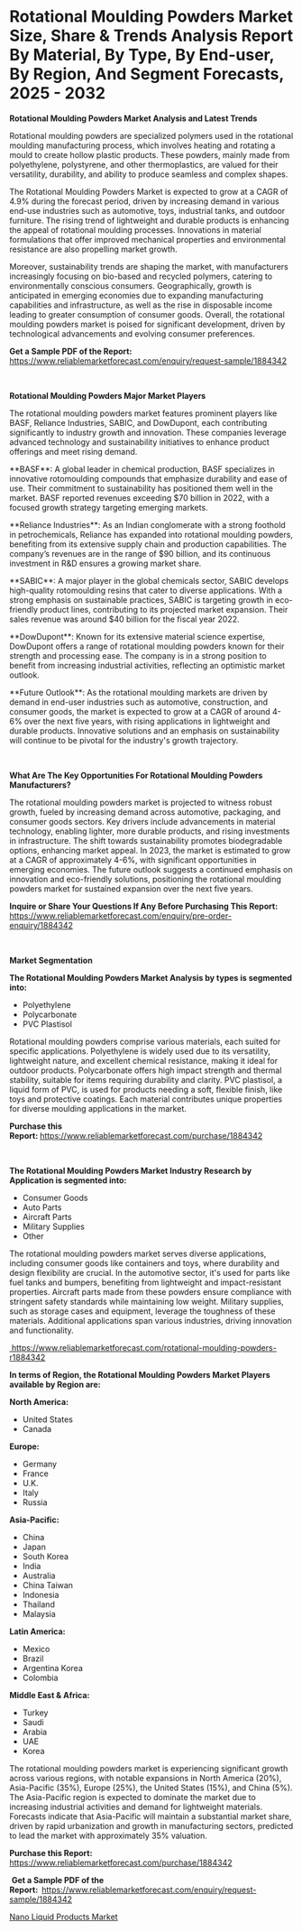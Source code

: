 <p><h1>Rotational Moulding Powders Market Size, Share & Trends Analysis Report By Material, By Type, By End-user, By Region, And Segment Forecasts, 2025 - 2032</h1></p><p><strong>Rotational Moulding Powders Market Analysis and Latest Trends</strong></p>
<p><p>Rotational moulding powders are specialized polymers used in the rotational moulding manufacturing process, which involves heating and rotating a mould to create hollow plastic products. These powders, mainly made from polyethylene, polystyrene, and other thermoplastics, are valued for their versatility, durability, and ability to produce seamless and complex shapes. </p><p>The Rotational Moulding Powders Market is expected to grow at a CAGR of 4.9% during the forecast period, driven by increasing demand in various end-use industries such as automotive, toys, industrial tanks, and outdoor furniture. The rising trend of lightweight and durable products is enhancing the appeal of rotational moulding processes. Innovations in material formulations that offer improved mechanical properties and environmental resistance are also propelling market growth. </p><p>Moreover, sustainability trends are shaping the market, with manufacturers increasingly focusing on bio-based and recycled polymers, catering to environmentally conscious consumers. Geographically, growth is anticipated in emerging economies due to expanding manufacturing capabilities and infrastructure, as well as the rise in disposable income leading to greater consumption of consumer goods. Overall, the rotational moulding powders market is poised for significant development, driven by technological advancements and evolving consumer preferences.</p></p>
<p><strong>Get a Sample PDF of the Report:&nbsp;</strong> <a href="https://www.reliablemarketforecast.com/enquiry/request-sample/1884342?utm_campaign=2193&utm_medium=2&utm_source=Github&utm_content=ia&utm_term=04022025&utm_id=rotational-moulding-powders">https://www.reliablemarketforecast.com/enquiry/request-sample/1884342</a></p>
<p>&nbsp;</p>
<p><strong>Rotational Moulding Powders Major Market Players</strong></p>
<p><p>The rotational moulding powders market features prominent players like BASF, Reliance Industries, SABIC, and DowDupont, each contributing significantly to industry growth and innovation. These companies leverage advanced technology and sustainability initiatives to enhance product offerings and meet rising demand.</p><p>**BASF**: A global leader in chemical production, BASF specializes in innovative rotomoulding compounds that emphasize durability and ease of use. Their commitment to sustainability has positioned them well in the market. BASF reported revenues exceeding $70 billion in 2022, with a focused growth strategy targeting emerging markets.</p><p>**Reliance Industries**: As an Indian conglomerate with a strong foothold in petrochemicals, Reliance has expanded into rotational moulding powders, benefiting from its extensive supply chain and production capabilities. The company’s revenues are in the range of $90 billion, and its continuous investment in R&D ensures a growing market share.</p><p>**SABIC**: A major player in the global chemicals sector, SABIC develops high-quality rotomoulding resins that cater to diverse applications. With a strong emphasis on sustainable practices, SABIC is targeting growth in eco-friendly product lines, contributing to its projected market expansion. Their sales revenue was around $40 billion for the fiscal year 2022.</p><p>**DowDupont**: Known for its extensive material science expertise, DowDupont offers a range of rotational moulding powders known for their strength and processing ease. The company is in a strong position to benefit from increasing industrial activities, reflecting an optimistic market outlook.</p><p>**Future Outlook**: As the rotational moulding markets are driven by demand in end-user industries such as automotive, construction, and consumer goods, the market is expected to grow at a CAGR of around 4-6% over the next five years, with rising applications in lightweight and durable products. Innovative solutions and an emphasis on sustainability will continue to be pivotal for the industry's growth trajectory.</p></p>
<p>&nbsp;</p>
<p><strong>What Are The Key Opportunities For Rotational Moulding Powders Manufacturers?</strong></p>
<p><p>The rotational moulding powders market is projected to witness robust growth, fueled by increasing demand across automotive, packaging, and consumer goods sectors. Key drivers include advancements in material technology, enabling lighter, more durable products, and rising investments in infrastructure. The shift towards sustainability promotes biodegradable options, enhancing market appeal. In 2023, the market is estimated to grow at a CAGR of approximately 4-6%, with significant opportunities in emerging economies. The future outlook suggests a continued emphasis on innovation and eco-friendly solutions, positioning the rotational moulding powders market for sustained expansion over the next five years.</p></p>
<p><strong>Inquire or Share Your Questions If Any Before Purchasing This Report:</strong> <a href="https://www.reliablemarketforecast.com/enquiry/pre-order-enquiry/1884342?utm_campaign=2193&utm_medium=2&utm_source=Github&utm_content=ia&utm_term=04022025&utm_id=rotational-moulding-powders">https://www.reliablemarketforecast.com/enquiry/pre-order-enquiry/1884342</a></p>
<p>&nbsp;</p>
<p><strong>Market Segmentation</strong></p>
<p><strong>The Rotational Moulding Powders Market Analysis by types is segmented into:</strong></p>
<p><ul><li>Polyethylene</li><li>Polycarbonate</li><li>PVC Plastisol</li></ul></p>
<p><p>Rotational moulding powders comprise various materials, each suited for specific applications. Polyethylene is widely used due to its versatility, lightweight nature, and excellent chemical resistance, making it ideal for outdoor products. Polycarbonate offers high impact strength and thermal stability, suitable for items requiring durability and clarity. PVC plastisol, a liquid form of PVC, is used for products needing a soft, flexible finish, like toys and protective coatings. Each material contributes unique properties for diverse moulding applications in the market.</p></p>
<p><strong>Purchase this Report:&nbsp;</strong><a href="https://www.reliablemarketforecast.com/purchase/1884342?utm_campaign=2193&utm_medium=2&utm_source=Github&utm_content=ia&utm_term=04022025&utm_id=rotational-moulding-powders">https://www.reliablemarketforecast.com/purchase/1884342</a></p>
<p>&nbsp;</p>
<p><strong>The Rotational Moulding Powders Market Industry Research by Application is segmented into:</strong></p>
<p><ul><li>Consumer Goods</li><li>Auto Parts</li><li>Aircraft Parts</li><li>Military Supplies</li><li>Other</li></ul></p>
<p><p>The rotational moulding powders market serves diverse applications, including consumer goods like containers and toys, where durability and design flexibility are crucial. In the automotive sector, it's used for parts like fuel tanks and bumpers, benefiting from lightweight and impact-resistant properties. Aircraft parts made from these powders ensure compliance with stringent safety standards while maintaining low weight. Military supplies, such as storage cases and equipment, leverage the toughness of these materials. Additional applications span various industries, driving innovation and functionality.</p></p>
<p><a href="https://www.reliablemarketforecast.com/rotational-moulding-powders-r1884342?utm_campaign=2193&utm_medium=2&utm_source=Github&utm_content=ia&utm_term=04022025&utm_id=rotational-moulding-powders">&nbsp;https://www.reliablemarketforecast.com/rotational-moulding-powders-r1884342</a></p>
<p><strong>In terms of Region, the Rotational Moulding Powders Market Players available by Region are:</strong></p>
<p>
    <p> <strong> North America: </strong>
        <ul>
            <li>United States</li>
            <li>Canada</li>
        </ul>
        </p> 
    <p> <strong> Europe: </strong>
        <ul>
            <li>Germany</li>
            <li>France</li>
            <li>U.K.</li>
            <li>Italy</li>
            <li>Russia</li>
        </ul>
        </p> 
    <p> <strong> Asia-Pacific: </strong>
        <ul>
            <li>China</li>
            <li>Japan</li>
            <li>South Korea</li>
            <li>India</li>
            <li>Australia</li>
            <li>China Taiwan</li>
            <li>Indonesia</li>
            <li>Thailand</li>
            <li>Malaysia</li>
        </ul>
        </p> 
    <p> <strong> Latin America: </strong>
        <ul>
            <li>Mexico</li>
            <li>Brazil</li>
            <li>Argentina Korea</li>
            <li>Colombia</li>
        </ul>
        </p> 
    <p> <strong> Middle East & Africa: </strong>
        <ul>
            <li>Turkey</li>
            <li>Saudi</li>
            <li>Arabia</li>
            <li>UAE</li>
            <li>Korea</li>
        </ul>
    </p>
    </p>
<p><p>The rotational moulding powders market is experiencing significant growth across various regions, with notable expansions in North America (20%), Asia-Pacific (35%), Europe (25%), the United States (15%), and China (5%). The Asia-Pacific region is expected to dominate the market due to increasing industrial activities and demand for lightweight materials. Forecasts indicate that Asia-Pacific will maintain a substantial market share, driven by rapid urbanization and growth in manufacturing sectors, predicted to lead the market with approximately 35% valuation.</p></p>
<p><strong>Purchase this Report: </strong><a href="https://www.reliablemarketforecast.com/purchase/1884342?utm_campaign=2193&utm_medium=2&utm_source=Github&utm_content=ia&utm_term=04022025&utm_id=rotational-moulding-powders">https://www.reliablemarketforecast.com/purchase/1884342</a></p>
<p>&nbsp;<strong>Get a Sample PDF of the Report:&nbsp;&nbsp;</strong><a href="https://www.reliablemarketforecast.com/enquiry/request-sample/1884342?utm_campaign=2193&utm_medium=2&utm_source=Github&utm_content=ia&utm_term=04022025&utm_id=rotational-moulding-powders">https://www.reliablemarketforecast.com/enquiry/request-sample/1884342</a></p>
<p><strong></strong></p>
<p><p><a href="https://github.com/JubayerMia832/Market-Research-Report-List-1/blob/main/nano-liquid-products-market.md?utm_campaign=2193&utm_medium=2&utm_source=Github&utm_content=ia&utm_term=04022025&utm_id=rotational-moulding-powders">Nano Liquid Products Market</a></p></p>